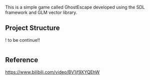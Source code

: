 This is a simple game called GhostEscape developed using the SDL framework and GLM vector library.

## Project Structure
! to be continue!!

```

```

## Reference
https://www.bilibili.com/video/BV1jf9XYQEhW